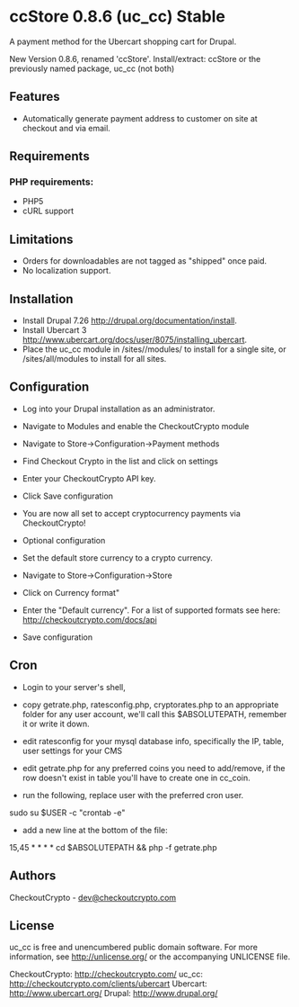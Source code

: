 ccStore 0.8.6 (uc_cc) Stable
==========
A payment method for the Ubercart shopping cart for Drupal.

New Version 0.8.6, renamed 'ccStore'.
Install/extract: ccStore or the previously named package, uc_cc (not both)

Features
--------

* Automatically generate payment address to customer on site at checkout and via email.

Requirements
------------

### PHP requirements:
* PHP5
* cURL support

Limitations
---------

* Orders for downloadables are not tagged as "shipped" once paid.
* No localization support.

Installation
------------

* Install Drupal 7.26 <http://drupal.org/documentation/install>.
* Install Ubercart 3 <http://www.ubercart.org/docs/user/8075/installing_ubercart>.
* Place the uc_cc module in <drupal>/sites/<yoursite>/modules/ to install for a single site, or <drupal>/sites/all/modules to install for all sites.

Configuration
-------------

* Log into your Drupal installation as an administrator.
* Navigate to Modules and enable the CheckoutCrypto module
* Navigate to Store->Configuration->Payment methods
* Find Checkout Crypto in the list and click on settings
 * Enter your CheckoutCrypto API key.
 * Click Save configuration
* You are now all set to accept cryptocurrency payments via CheckoutCrypto!

* Optional configuration
 * Set the default store currency to a crypto currency.
  * Navigate to Store->Configuration->Store
  * Click on Currency format"
  * Enter the "Default currency". For a list of supported formats see here: http://checkoutcrypto.com/docs/api
  * Save configuration

Cron
-------------

* Login to your server's shell, 
* copy getrate.php, ratesconfig.php, cryptorates.php to an appropriate folder for any user account, we'll call this $ABSOLUTEPATH, remember it or write it down.
* edit ratesconfig for your mysql database info, specifically the IP, table, user settings for your CMS

* edit getrate.php for any preferred coins you need to add/remove, if the row doesn't exist in table you'll have to create one in cc_coin.

* run the following, replace user with the preferred cron user.

 sudo su $USER -c "crontab -e"

* add a new line at the bottom of the file:

15,45 * * * * cd $ABSOLUTEPATH && php -f getrate.php 

Authors
-------

CheckoutCrypto - dev@checkoutcrypto.com

License
-------

uc_cc is free and unencumbered public domain software. For more
information, see <http://unlicense.org/> or the accompanying UNLICENSE file.

CheckoutCrypto: http://checkoutcrypto.com/
uc_cc: http://checkoutcrypto.com/clients/ubercart
Ubercart: http://www.ubercart.org/
Drupal: http://www.drupal.org/

